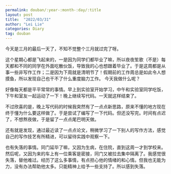 ```yaml
---
permalink: douban/:year-:month-:day/:title
layout: post
title:  "2022/03/31"
author: "Lei Lie"
categories: Diary
tag: douban
---
```


今天是三月的最后一天了，不知不觉整个三月就过完了呀。

这个星期心都是飞起来的，一是因为同学们都毕业了嘛，所以夜夜笙歌（不是）每天都和不同的同学在外面吃散伙饭，导致我的心也想跟着毕业了。于是这周都是从事一些非写作工作；二是因为下周就是清明节了！假期前的工作周总是如此令人想摸鱼，所以发现自己也干不了什么重度脑力工作。
今天我做什么呢？

好像每天都是平平常常的事情。早上到实验室开始学习，中午和实验室同学吃饭，下午和室友一起运动了一下！晚上继续写代码。一天就这样结束了。

不过欣喜的是，晚上写代码的时候我突然有了一点点新思路，原来不懂的地方现在终于懂为什么要这样做了。于是尝试了编写了一下代码。但还没写完。时间有点迟了，不想熬夜做，于是留了一点点尾巴明天做。

还有就是发现，通过最近读了一点点论文，稍微学习了一下别人的写作方法，感觉自己的写作技艺有所精进，可以留待实践中观察一下。

也有失落的事情。同门延毕了嘛，又因为生病，在住院，直到这周一才到学校来。然后呢，又因为来的车上有一位乘客是密接，同门又被拉去集中隔离了。我感觉很失落，替他难过。经历了这么多事情，有点担心他的情绪的和心情。但我也无能为力，没有办法帮助他太多。只能精神上给予一些支持了。所以感到失落。